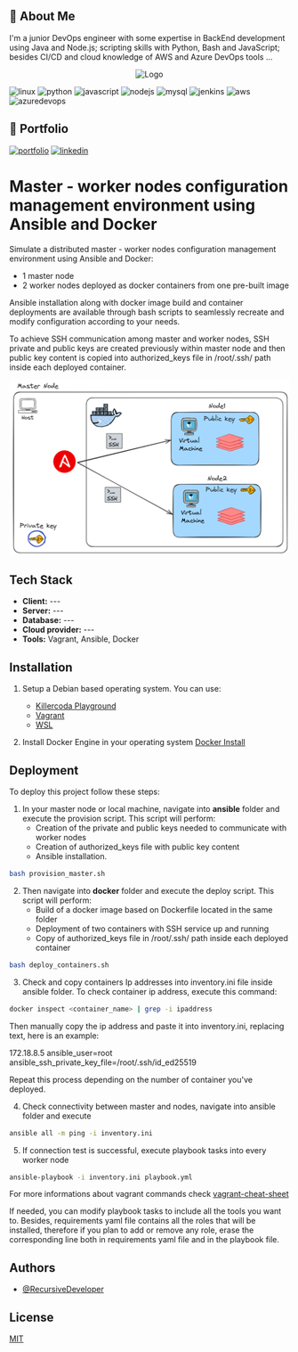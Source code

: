 ## 🚀 About Me
I'm a junior DevOps engineer with some expertise in BackEnd development using Java and Node.js; scripting skills with Python, Bash and JavaScript; besides CI/CD and cloud knowledge of AWS and Azure DevOps tools ...

<p align="center">
<img src="https://c4.wallpaperflare.com/wallpaper/694/164/1000/digital-art-animals-eagle-bird-of-prey-birds-hd-wallpaper-preview.jpg" alt="Logo" width="400" height="230">
</p>

![linux](https://img.shields.io/badge/Linux-FCC624?style=for-the-badge&logo=linux&logoColor=black)
![python](https://img.shields.io/badge/Python-3776AB?style=for-the-badge&logo=python&logoColor=white)
![javascript](https://img.shields.io/badge/JavaScript-F7DF1E?style=for-the-badge&logo=javascript&logoColor=black)
![nodejs](https://img.shields.io/badge/Node.js-43853D?style=for-the-badge&logo=node.js&logoColor=white)
![mysql](https://img.shields.io/badge/MySQL-005C84?style=for-the-badge&logo=mysql&logoColor=white)
![jenkins](https://img.shields.io/badge/Jenkins-D24939?style=for-the-badge&logo=Jenkins&logoColor=white)
![aws](https://img.shields.io/badge/Amazon_AWS-FF9900?style=for-the-badge&logo=amazonaws&logoColor=white)
![azuredevops](https://img.shields.io/badge/Azure_DevOps-0078D7?style=for-the-badge&logo=azure-devops&logoColor=white)

## 🔗 Portfolio
[![portfolio](https://img.shields.io/badge/GitHub-100000?style=for-the-badge&logo=github&logoColor=white)](https://github.com/RecursiveDeveloper)
[![linkedin](https://img.shields.io/badge/linkedin-0A66C2?style=for-the-badge&logo=linkedin&logoColor=white)](https://www.linkedin.com/in/jhoan-jesus-ortiz-sandoval-a66152198/)

# Master - worker nodes configuration management environment using Ansible and Docker

Simulate a distributed master - worker nodes configuration management environment using Ansible and Docker:
- 1 master node
- 2 worker nodes deployed as docker containers from one pre-built image

Ansible installation along with docker image build and container deployments are available through bash scripts to seamlessly recreate and modify configuration according to your needs.

To achieve SSH communication among master and worker nodes, SSH private and public keys are created previously within master node and then public key content is copied into authorized_keys file in /root/.ssh/ path inside each deployed container.

![Simple_Ansible-hands-on-docker_diagram](https://raw.githubusercontent.com/RecursiveDeveloper/static-media-content/refs/heads/main/Simple_Ansible-hands-on-docker_diagram.png)

## Tech Stack 

- **Client:** ---
- **Server:** ---
- **Database:** ---
- **Cloud provider:** ---
- **Tools:** Vagrant, Ansible, Docker

## Installation

1. Setup a Debian based operating system. You can use:
    * [Killercoda Playground](https://killercoda.com/playgrounds)
    * [Vagrant](https://developer.hashicorp.com/vagrant/downloads)
    * [WSL](https://learn.microsoft.com/en-us/windows/wsl/install)

2. Install Docker Engine in your operating system [Docker Install](https://docs.docker.com/engine/install/)

## Deployment

To deploy this project follow these steps:

1. In your master node or local machine, navigate into **ansible** folder and execute the provision script. This script will perform: 
    * Creation of the private and public keys needed to communicate with worker nodes
    * Creation of authorized_keys file with public key content
    * Ansible installation.

```bash
bash provision_master.sh
```

2. Then navigate into **docker** folder and execute the deploy script. This script will perform: 
    * Build of a docker image based on Dockerfile located in the same folder
    * Deployment of two containers with SSH service up and running
    * Copy of authorized_keys file in /root/.ssh/ path inside each deployed container

```bash
bash deploy_containers.sh
```

3. Check and copy containers Ip addresses into inventory.ini file inside ansible folder. To check container ip address, execute this command:

```bash
docker inspect <container_name> | grep -i ipaddress
```

Then manually copy the ip address and paste it into inventory.ini, replacing <container-ip> text, here is an example:

172.18.8.5 ansible_user=root ansible_ssh_private_key_file=/root/.ssh/id_ed25519

Repeat this process depending on the number of container you've deployed.

4. Check connectivity between master and nodes, navigate into ansible folder and execute

```bash
ansible all -m ping -i inventory.ini
```

5. If connection test is successful, execute playbook tasks into every worker node

```bash
ansible-playbook -i inventory.ini playbook.yml
```

For more informations about vagrant commands check [vagrant-cheat-sheet](https://gist.github.com/wpscholar/a49594e2e2b918f4d0c4)

If needed, you can modify playbook tasks to include all the tools you want to. Besides, requirements yaml file contains all the roles that will be installed, therefore if you plan to add or remove any role, erase the corresponding line both in requirements yaml file and in the playbook file.

## Authors

- [@RecursiveDeveloper](https://github.com/RecursiveDeveloper)

## License

[MIT](https://choosealicense.com/licenses/mit/)
